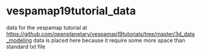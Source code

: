 # vespamap19tutorial_data
data for the vespamap tutorial at https://github.com/openplanetary/vespamap19tutorials/tree/master/3d_data_modeling
data is placed here because it require some more space than standard txt file
